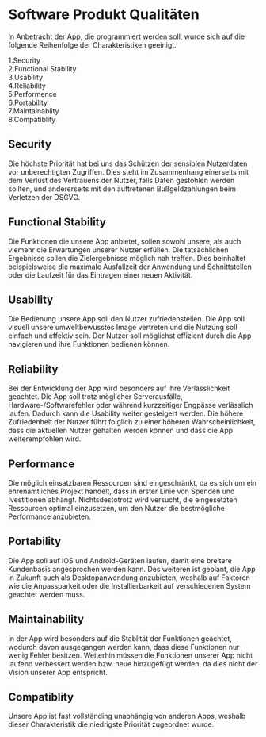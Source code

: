 # Software Produkt Qualitäten

In Anbetracht der App, die programmiert werden soll, wurde sich auf die folgende Reihenfolge der Charakteristiken geeinigt.

1.Security\
2.Functional Stability\
3.Usability\
4.Reliability\
5.Performence\
6.Portability\
7.Maintainablity\
8.Compatiblity

## Security
Die höchste Priorität hat bei uns das Schützen der sensiblen Nutzerdaten vor unberechtigten Zugriffen. Dies steht im Zusammenhang einerseits mit dem Verlust des Vertrauens der Nutzer, falls Daten gestohlen werden sollten, und andererseits mit den auftretenen Bußgeldzahlungen beim Verletzen der DSGVO.

## Functional Stability
Die Funktionen die unsere App anbietet, sollen sowohl unsere, als auch viemehr die Erwartungen unserer Nutzer erfüllen. Die tatsächlichen Ergebnisse sollen die Zielergebnisse möglich nah treffen. Dies beinhaltet beispielsweise die maximale Ausfallzeit der Anwendung und Schnittstellen oder die Laufzeit für das Eintragen einer neuen Aktivität.

## Usability
Die Bedienung unsere App soll den Nutzer zufriedenstellen. Die App soll visuell unsere umweltbewusstes Image vertreten und die Nutzung soll einfach und effektiv sein. Der Nutzer soll möglichst effizient durch die App navigieren und ihre Funktionen bedienen können.

## Reliability
Bei der Entwicklung der App wird besonders auf ihre Verlässlichkeit geachtet. Die App soll trotz möglicher Serverausfälle, Hardware-/Softwarefehler oder während kurzzeitiger Engpässe verlässlich laufen. Dadurch kann die Usability weiter gesteigert werden. Die höhere Zufriedenheit der Nutzer führt folglich zu einer höheren Wahrscheinlichkeit, dass die aktuellen Nutzer gehalten werden können und dass die App weiterempfohlen wird.

## Performance
Die möglich einsatzbaren Ressourcen sind eingeschränkt, da es sich um ein ehrenamtliches Projekt handelt, dass in erster Linie von Spenden und Ivestitionen abhängt. Nichtsdestotrotz wird versucht, die eingesetzten Ressourcen optimal einzusetzen, um den Nutzer die bestmögliche Performance anzubieten.

## Portability
Die App soll auf IOS und Android-Geräten laufen, damit eine breitere Kundenbasis angesprochen werden kann. Des weiteren ist geplant, die App in Zukunft auch als Desktopanwendung anzubieten, weshalb auf Faktoren wie die Anpassparkeit oder die Installierbarkeit auf verschiedenen System geachtet werden muss.

## Maintainability
In der App wird besonders auf die Stablität der Funktionen geachtet, wodurch davon ausgegangen werden kann, dass diese Funktionen nur wenig Fehler besitzen. Weiterhin müssen die Funktionen unserer App nicht laufend verbessert werden bzw. neue hinzugefügt werden, da dies nicht der Vision unserer App entspricht.

## Compatiblity
Unsere App ist fast vollständing unabhängig von anderen Apps, weshalb dieser Charakteristik die niedrigste Priorität zugeordnet wurde. 
